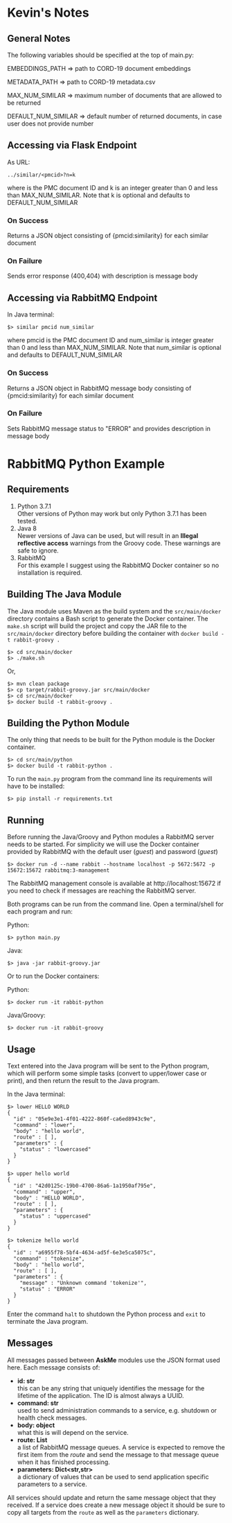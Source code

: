 # Kevin's Notes

## General Notes

The following variables should be specified at the top of main.py:

EMBEDDINGS_PATH => path to CORD-19 document embeddings

METADATA_PATH => path to CORD-19 metadata.csv

MAX_NUM_SIMILAR => maximum number of documents that are allowed to be returned

DEFAULT_NUM_SIMILAR => default number of returned documents, in case user does not provide number


## Accessing via Flask Endpoint
As URL: 
```
../similar/<pmcid>?n=k
```

where <pmcid> is the PMC document ID and k is an integer greater than 0 and less than MAX_NUM_SIMILAR. Note that k is optional and defaults to DEFAULT_NUM_SIMILAR

### On Success
Returns a JSON object consisting of {pmcid:similarity} for each similar document

### On Failure
Sends error response (400,404) with description is message body

## Accessing via RabbitMQ Endpoint
In Java terminal: 
```
$> similar pmcid num_similar
```

where pmcid is the PMC document ID and num_similar is integer greater than 0 and less than MAX_NUM_SIMILAR. Note that num_similar is optional and defaults to DEFAULT_NUM_SIMILAR

### On Success
Returns a JSON object in RabbitMQ message body consisting of {pmcid:similarity} for each similar document

### On Failure
Sets RabbitMQ message status to "ERROR" and provides description in message body






# RabbitMQ Python Example

## Requirements

1. Python 3.7.1<br/>Other versions of Python may work but only Python 3.7.1 has been tested.
1. Java 8<br/>Newer versions of Java can be used, but will result in an **Illegal reflective access** warnings from the Groovy code. These warnings are safe to ignore.
1. RabbitMQ<br/>For this example I suggest using the RabbitMQ Docker container so no installation is required.

## Building The Java Module

The Java module uses Maven as the build system and the `src/main/docker` directory contains a Bash script to generate the Docker container.  The `make.sh` script will build the project and copy the JAR file to the `src/main/docker` directory before building the container with `docker build -t rabbit-groovy .`

``` 
$> cd src/main/docker
$> ./make.sh
```
Or,
``` 
$> mvn clean package
$> cp target/rabbit-groovy.jar src/main/docker
$> cd src/main/docker
$> docker build -t rabbit-groovy .
```

## Building the Python Module

The only thing that needs to be built for the Python module is the Docker container. 

``` 
$> cd src/main/python
$> docker build -t rabbit-python .
```

To run the `main.py` program from the command line its requirements will have to be installed:
``` 
$> pip install -r requirements.txt
```

## Running 

Before running the Java/Groovy and Python modules a RabbitMQ server needs to be started.  For simplicity we will use the Docker container provided by RabbitMQ with the default user (*guest*) and password (*guest*) 

``` 
$> docker run -d --name rabbit --hostname localhost -p 5672:5672 -p 15672:15672 rabbitmq:3-management 
```

The RabbitMQ management console is available at http://localhost:15672 if you need to check if messages are reaching the RabbitMQ server.

Both programs can be run from the command line. Open a terminal/shell for each program and run:

Python:
``` 
$> python main.py
```

Java:
```
$> java -jar rabbit-groovy.jar
```

Or to run the Docker containers:

Python:
``` 
$> docker run -it rabbit-python
```

Java/Groovy:
``` 
$> docker run -it rabbit-groovy
```

## Usage

Text entered into the Java program will be sent to the Python program, which will perform some simple tasks (convert to upper/lower case or print), and then return the result to the Java program.

In the Java terminal:
``` 
$> lower HELLO WORLD
{
  "id" : "05e9e3e1-4f01-4222-860f-ca6ed8943c9e",
  "command" : "lower",
  "body" : "hello world",
  "route" : [ ],
  "parameters" : {
    "status" : "lowercased"
  }
}

$> upper hello world
{
  "id" : "42d0125c-19b0-4700-86a6-1a1950af795e",
  "command" : "upper",
  "body" : "HELLO WORLD",
  "route" : [ ],
  "parameters" : {
    "status" : "uppercased"
  }
}

$> tokenize hello world
{
  "id" : "a6955f78-5bf4-4634-ad5f-6e3e5ca5075c",
  "command" : "tokenize",
  "body" : "hello world",
  "route" : [ ],
  "parameters" : {
    "message" : "Unknown command 'tokenize'",
    "status" : "ERROR"
  }
}
```

Enter the command `halt` to shutdown the Python process and `exit` to terminate the Java program.

## Messages

All messages passed between **AskMe** modules use the JSON format used here.  Each message consists of:

- **id: str**<br/>this can be any string that uniquely identifies the message for the lifetime of the application. The ID is almost always a UUID.
- **command: str**<br/>used to send administration commands to a service, e.g. shutdown or health check messages.
- **body: object**<br/>what this is will depend on the service.
- **route: List<str>**<br/>a list of RabbitMQ message queues.  A service is expected to remove the first item from the *route* and send the message to that message queue when it has finished processing.
- **parameters: Dict<str,str>**<br/>a dictionary of values that can be used to send application specific parameters to a service.

All services should update and return the same message object that they received.  If a service does create a new message object it should be sure to copy all targets from the `route` as well as the `parameters` dictionary.
